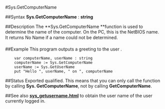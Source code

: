 
#Sys.GetComputerName

##Syntax
**Sys.GetComputerName** : **string**



##Description
The **Sys.GetComputerName **function is used to determine the name of the computer. On the PC, this is the NetBIOS name. It returns &#147;No Name&#148; if a name could not be determined.



##Example
This program outputs a greeting to the user .


        var computerName, userName : string
        computerName := Sys.GetComputerName
        userName := Sys.GetUserName
        put "Hello ", userName, " on ", computerName
##Status
Exported qualified.
This means that you can only call the function by calling **Sys. GetComputerName**, not by calling **GetComputerName**.



##See also
**[sys_getusername.html](Sys.GetUserName)** to obtain the user name of the user currently logged in.



